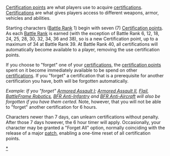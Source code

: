 [Certification points](Certification_points.md "wikilink") are what players
use to acquire [certifications](certifications.md "wikilink").
[Certifications](Certifications.md "wikilink") are what gives players
access to different weapons, armor, vehicles and abilities.

Starting characters ([Battle Rank](Battle_Rank.md "wikilink") 1) begin with
seven (7) [Certification points](Certification_points.md "wikilink"). As
each [Battle Rank](Battle_Rank.md "wikilink") is earned (with the exception
of Battle Rank 6, 12, 18, 24, 25, 28, 30, 32, 34, 36 and 38), so is a
new Certification point, up to a maximum of 34 at Battle Rank 39. At
Battle Rank 40, all certifications will automatically become available
to a player, removing the use certification points.

If you choose to "forget" one of your
[certifications](certifications.md "wikilink"), the [certification
points](certification_points.md "wikilink") spent on it become immediately
available to be spend on other
[certifications](certifications.md "wikilink"). If you "forget" a
certification that is a prerequisite for another certification you have,
both will be forgotten automatically.

_Example: If you "forget" [Armored Assault
I](Armored_Assault_I.md "wikilink"); [Armored Assault
II](Armored_Assault_II.md "wikilink"), [Flail](Flail.md "wikilink"),
[BattleFrame Robotics](BattleFrame_Robotics.md "wikilink"), [BFR
Anti-Infantry](BFR_Anti-Infantry.md "wikilink") and [BFR
Anti-Aircraft](BFR_Anti-Aircraft.md "wikilink") will also be forgotten if
you have them certed._ Note, however, that you will not be able to
"forget" another certification for 6 hours.

Characters newer than 7 days, can unlearn certifications without
penalty. After those 7 days however, the 6 hour timer will apply.
Occasionally, your character may be granted a "Forget All" option,
normally coinciding with the release of a major
[patch](patch.md "wikilink"), enabling a one-time reset of all
certification points.

[\*](category:Certification.md "wikilink")
